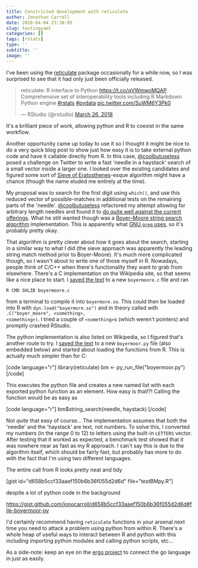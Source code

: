 ```yaml
---
title: Constricted development with reticulate
author: Jonathan Carroll
date: 2018-04-04 23:38:05
slug: testingyaml
categories: []
tags: [rstats]
type: ''
subtitle: ''
image: ''
---
```

I've been using the <a href="https://github.com/rstudio/reticulate" rel="noopener" target="_blank">reticulate</a> package occasionally for a while now, so I was surprised to see that it had only just been officially released. 

<blockquote class="twitter-tweet" data-lang="en"><p lang="en" dir="ltr">reticulate: R interface to Python <a href="https://t.co/qVWmwoMQAP">https://t.co/qVWmwoMQAP</a>. Comprehensive set of interoperability tools including R Markdown Python engine <a href="https://twitter.com/hashtag/rstats?src=hash&amp;ref_src=twsrc%5Etfw">#rstats</a> <a href="https://twitter.com/hashtag/pydata?src=hash&amp;ref_src=twsrc%5Etfw">#pydata</a> <a href="https://t.co/SuWM6Y3Pk0">pic.twitter.com/SuWM6Y3Pk0</a></p>&mdash; RStudio (@rstudio) <a href="https://twitter.com/rstudio/status/978293244390985728?ref_src=twsrc%5Etfw">March 26, 2018</a></blockquote>
<script async src="https://platform.twitter.com/widgets.js" charset="utf-8"></script>

<!--more-->

It's a brilliant piece of work, allowing python and R to coexist in the same workflow. 

Another opportunity came up today to use it so I thought it might be nice to do a very quick blog post to show just how easy it is to take external python code and have it callable directly from R. In this case, <a href="https://twitter.com/coolbutuseless" rel="noopener" target="_blank">@coolbutuseless</a> posed a challenge on Twitter to write a fast 'needle in a haystack' search of a small vector inside a larger one. I looked over the existing candidates and figured some sort of <a href="https://en.wikipedia.org/wiki/Sieve_of_Eratosthenes" rel="noopener" target="_blank">Sieve of Eratosthenes</a>-esque algorithm might have a chance (though the name eluded me entirely at the time). 

My proposal was to search for the first digit using <code>which()</code>, and use this reduced vector of possible-matches in additional tests on the remaining parts of the 'needle'. <a href="https://twitter.com/coolbutuseless" rel="noopener" target="_blank">@coolbutuseless</a> refactored my attempt allowing for arbitrary length needles and found it to <a href="https://coolbutuseless.bitbucket.io/2018/04/03/finding-a-length-n-needle-in-a-haystack/" rel="noopener" target="_blank">do quite well against the current offerings</a>. What he still wanted though was a <a href="https://en.wikipedia.org/wiki/Boyer%E2%80%93Moore_string_search_algorithm" rel="noopener" target="_blank">Boyer–Moore string search algorithm</a> implementation. This is apparently what <a href="https://lists.freebsd.org/pipermail/freebsd-current/2010-August/019310.html" rel="noopener" target="_blank">GNU <code>grep</code> uses</a>, so it's probably pretty okay.

That algorithm is pretty clever about how it goes about the search, starting in a similar way to what I did (the sieve approach was apparently the leading string match method prior to Boyer-Moore). It's much more complicated though, so I wasn't about to write one of those myself in R. Nowadays, people think of C/C++ when there's functionality they want to grab from elsewhere. There's a C implementation on the Wikipedia site, so that seems like a nice place to start. I <a href="https://gist.github.com/jonocarroll/d658b5ccf33aaef150b6b36f055d2d6d#file-boyermoore-c">saved the text</a> to a new <code>boyermoore.c</code> file and ran 

<code>R CMD SHLIB boyermoore.c</code>

from a terminal to compile it into <code>boyermore.so</code>. This could then be loaded into R with <code>dyn.load("boyermore.so")</code> and in theory called with <code>.C("boyer_moore", &lt;something&gt;, &lt;something&gt;)</code>. I tried a couple of <code>&lt;something&gt;</code>s (which weren't pointers) and promptly crashed RStudio.

The python implementation is also listed on Wikipedia, so I figured that's another route to try. I <a href="https://gist.github.com/jonocarroll/d658b5ccf33aaef150b6b36f055d2d6d#file-boyermoor-py">saved the text</a> to a new <code>boyermoor.py</code> file (also embedded below) and started about loading the functions from R. This is actually much simpler than for C:

[code language="r"]
library(reticulate)
bm &lt;- py_run_file(&quot;boyermoor.py&quot;)
[/code]

This executes the python file and creates a new named list with each exported python function as an element. How easy is that!?! Calling the function would be as easy as

[code language="r"]
bm$string_search(needle, haystack)
[/code]

Not <em>quite</em> that easy of course... The implementation assumes that both the 'needle' and the 'haystack' are text, not numbers. To solve this, I converted my numbers (in the range 0 to 12) to letters using the built-in <code>LETTERS</code> vector. After testing that it worked as expected, a benchmark test showed that it was nowhere near as fast as my R approach. I can't say this is due to the algorithm itself, which should be fairly fast, but probably has more to do with the fact that I'm using two different languages.

The entire call from R looks pretty neat and tidy

[gist id="d658b5ccf33aaef150b6b36f055d2d6d" file="testBMpy.R"]

despite a lot of python code in the background

https://gist.github.com/jonocarroll/d658b5ccf33aaef150b6b36f055d2d6d#file-boyermoor-py

I'd certainly recommend having <code>reticulate</code> functions in your arsenal next time you need to attack a problem using python from within R. There's a whole heap of useful ways to interact between R and python with this including importing python modules and calling python scripts, etc...

As a side-note: keep an eye on the <a href="https://github.com/rstats-go" rel="noopener" target="_blank">ergo project</a> to connect the go language in just as easily.